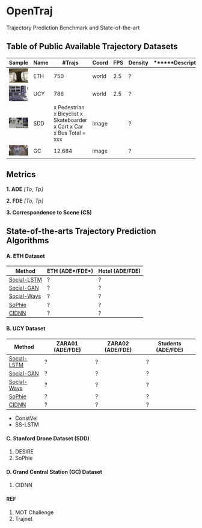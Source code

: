 # OpenTraj
Trajectory Prediction Benchmark and State-of-the-art


## Table of Public Available Trajectory Datasets

| Sample	                           | Name |	\#Trajs | Coord | FPS |	Density |	\*\*\*\*\*\*Description\*\*\*\*\*\* |	REF |
| ---------------------------------- | ---- | -------- | ----- | --- | -------- | ----- | ---- |
| ![](ETH/seq_eth/reference.png)     | ETH  | 750      | world | 2.5 | ?        |       | [website](http://www.vision.ee.ethz.ch/~stefpell/lta/index.html) [paper](https://ethz.ch/content/dam/ethz/special-interest/baug/igp/photogrammetry-remote-sensing-dam/documents/pdf/pellegrini09iccv.pdf)| 
| ![](UCY/data_zara01/reference.png) | UCY  | 786      | world | 2.5 | ?        |       | [website](https://graphics.cs.ucy.ac.cy/research/downloads/crowd-data) [paper](https://onlinelibrary.wiley.com/doi/full/10.1111/j.1467-8659.2007.01089.x)| 
| ![](SDD/coupa/video3/reference.jpg)| SDD  | x Pedestrian x Bicyclist x Skateboarder	x Cart	x Car	x Bus Total = xxx  | image |     | ?        |       | [website](http://cvgl.stanford.edu/projects/uav_data) [paper](http://svl.stanford.edu/assets/papers/ECCV16social.pdf)|
| ![](GC/reference.png)              | GC   | 12,684   | image |     | ?        |       | [dropbox](https://www.dropbox.com/s/7y90xsxq0l0yv8d/cvpr2015_pedestrianWalkingPathDataset.rar) [paper](http://openaccess.thecvf.com/content_cvpr_2015/html/Yi_Understanding_Pedestrian_Behaviors_2015_CVPR_paper.html)|


## Metrics
**1. ADE** _[To, Tp]_

**2. FDE** _[To, Tp]_

**3. Correspondence to Scene (CS)**

## State-of-the-arts Trajectory Prediction Algorithms
#### A. ETH Dataset
| Method	         | ETH (ADE*/FDE*) |	Hotel (ADE/FDE) |
| ---------------- | --------------- | ---------------- |
| [Social-LSTM]()  | ? | ? |
| [Social-GAN]()   | ? | ? |
| [Social-Ways](https://github.com/amiryanj/socialways)  | ? | ? |
| [SoPhie]()       | ? | ? |
| [CIDNN]()        | ? | ? |

#### B. UCY Dataset
| Method           | ZARA01 (ADE/FDE) | ZARA02 (ADE/FDE) | Students (ADE/FDE) |
| ---------------- | ---------------- | ---------------- | ------------------ |
| [Social-LSTM]()  | ? | ? | ? |
| [Social-GAN]()   | ? | ? | ? |
| [Social-Ways](https://github.com/amiryanj/socialways)  | ? | ? | ? |
| [SoPhie]()       | ? | ? | ? |
| [CIDNN]()        | ? | ? | ? |

- ConstVel
- SS-LSTM

#### C. Stanford Drone Dataset (SDD)
1. DESIRE
2. SoPhie

#### D. Grand Central Station (GC) Dataset
1. CIDNN

#### REF
1. MOT Challenge
2. Trajnet


